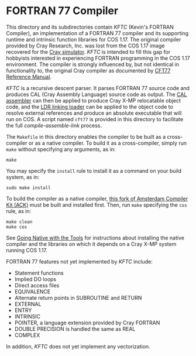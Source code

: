 # FORTRAN 77 Compiler
This directory and its subdirectories contain _KFTC_ (Kevin's FORTRAN Compiler), an
implementation of a FORTRAN 77 compiler and its supporting runtime and intrinsic function
libraries for COS 1.17. The original compiler provided by Cray Research, Inc. was lost from
the COS 1.17 image recovered for the
[Cray simulator](https://github.com/andrastantos/cray-sim). _KFTC_ is intended to fill this
gap for hobbyists interested in experiencing FORTRAN programming in the COS 1.17 environment.
The compiler is strongly influenced by, but not identical in functionality to, the original
Cray compiler as documented by
[CFT77 Reference Manual](http://bitsavers.trailing-edge.com/pdf/cray/CFT/SR-0018B_CFT77_Reference_Feb88.pdf).

_KFTC_ is a recursive descent parser. It parses FORTRAN 77 source code and produces CAL (Cray
Assembly Language) source code as output. The [CAL assembler](../README.md#cal) can then be
applied to produce Cray X-MP relocatable object code, and the
[LDR linking loader](../README.md#ldr) can be applied to the object code to resolve external
references and produce an absolute executable that will run on COS. A script named `cft77` is
provided in this directory to facilitate the full _compile-assemble-link_ process.

The `Makefile` in this directory enables the compiler to be built as a cross-compiler or as
a native compiler. To build it as a cross-compiler, simply run `make` without specifying any
arguments, as in:

```
make
```

You may specify the `install` rule to install it as a command on your build system, as in:

```
sudo make install
```

To build the compiler as a native compiler,
[this fork of Amsterdam Compiler Kit (ACK)](https://github.com/kej715/ack)
must be built and installed first. Then, run `make` specifying the `cos` rule, as in:

```
make clean
make cos
```

See [Going Native with the Tools](../README.md#native) for instructions about installing the
native compiler and the libraries on which it depends on a Cray X-MP system running COS 1.17.

FORTRAN 77 features not yet implemented by _KFTC_ include:

- Statement functions
- Implied DO loops
- Direct access files
- EQUIVALENCE
- Alternate return points in SUBROUTINE and RETURN
- EXTERNAL
- ENTRY
- INTRINSIC
- POINTER, a language extension provided by Cray FORTRAN
- DOUBLE PRECISION is handled the same as REAL
- COMPLEX

In addition, _KFTC_ does not yet implement any vectorization.

